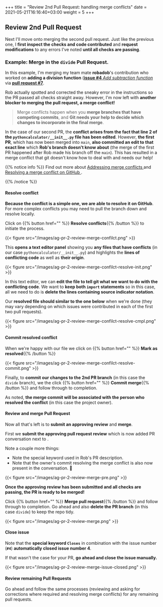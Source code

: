 +++
title = "Review 2nd Pull Request: handling merge conflicts"
date =  2021-05-21T16:16:40+03:00
weight = 5
+++


## <i class="fas fa-user-circle"></i> Review 2nd Pull Request


Next I'll move onto merging the second pull request. Just like the previous one, I **first inspect the checks and code contributed** and **request modifications** to any errors I've noted **until all checks are passing**. 

### Example: Merge in the `divide` Pull Request.

In this example, I'm merging my team mate **robadob**'s contribution who worked on **adding a division function** ([**issue #4** _Add subtraction function_](https://github.com/annakrystalli/python-calculator-demo/issues/4) via [**pull request #7**](https://github.com/annakrystalli/python-calculator-demo/pull/7).

Rob actually spotted and corrected the sneaky error in  the instructions so the PR passed all checks straight away. However, I'm now left with **another blocker to merging the pull request, a merge conflict!**

> Merge conflicts happen when you **merge branches that have competing commits**, and **Git needs your help to decide which changes to incorporate in the final merge**.

In the case of our second PR, the **conflict arises from the fact that line 2 of the `pythoncalculator/__init__.py` file has been edited**. However, **the first PR**, which has now been merged into `main`, **also committed an edit to that exact line** which **Rob's branch doesn't know about** (the merge of the first PR happened after Rob made his branch off the `main`). This has resulted in a merge conflict that git doesn't know how to deal with and needs our help!

{{% notice info %}}
Find out more about [Addressing merge conflicts
](https://docs.github.com/en/github/collaborating-with-issues-and-pull-requests/addressing-merge-conflicts) and [Resolving a merge conflict on GitHub
](https://docs.github.com/en/free-pro-team@latest/github/collaborating-with-issues-and-pull-requests/resolving-a-merge-conflict-on-github).

{{% /notice %}}

#### <i class="fas fa-user-circle"></i> Resolve conflict

**Because the conflict is a simple one, we are able to resolve it on GitHub**. For more complex conflicts you may need to pull the branch down and resolve locally.

Click on {{% button href="" %}} **Resolve conflicts**{{% /button %}} to initiate the process.

{{< figure src="/images/ag-pr-2-review-merge-confilct.png" >}}

This **opens a text editor panel** showing you **any files that have conflicts** (in our case `pythoncalculator/__init__.py`) and highlights the **lines of conflicting code** as well as **their origin**.



{{< figure src="/images/ag-pr-2-review-merge-confilct-resolve-init.png" >}}

In this text editor, we can **edit the file to tell git what we want to do with the conflicting code**. We want to **keep both `import` statements** so in this case, all we need to do is **delete the lines containing source indicator notation**.

Our **resolved file should similar to the one below** when we're done (they may vary depending on which issues were contributed in each of the first two pull requests).

{{< figure src="/images/ag-pr-2-review-merge-confilct-resolve-cmpl.png" >}}

#### <i class="fas fa-user-circle"></i> Commit resolved conflict

When we're happy with our file we click on {{% button href="" %}} **Mark as resolved**{{% /button %}}

{{< figure src="/images/ag-pr-2-review-merge-confilct-resolve-commit.png" >}}

Finally, to **commit our changes to the 2nd PR branch** (in this case the `divide` branch), we the click {{% button href="" %}} **Commit merge**{{% /button %}} and follow through to completion. 

As noted, **the merge commit will be associated with the person who resolved the conflict** (in this case the project owner).

#### <i class="fas fa-user-circle"></i> Review and merge Pull Request

Now all that's left is to **submit an approving review** and **merge**.

First we **submit the approving pull request review** which is now added PR conversation next to <i class="fas fa-check-circle" style="color:#2AA745"></i>.

Note a couple more things:

- Note the special keyword used in Rob's PR description.
- Note that the owner's commit resolving the merge conflict is also now present in the conversation. 🎉

{{< figure src="/images/ag-pr-2-review-merge-pre.png" >}}

**Once the approving review has been submitted and all checks are passing, the PR is ready to be merged!** 

Click {{% button href="" %}} **Merge pull request**{{% /button %}} and follow through to completion. Go ahead and also **delete the PR branch** (in this case `divide`) to keep the repo tidy.


{{< figure src="/images/ag-pr-2-review-merge.png" >}}

#### <i class="fas fa-user-circle"></i> Close issue

Note that the **special keyword `Closes`** in combination with the issue number (**`#4`**) **automatically closed issue number 4**.

If that wasn't the case for your PR, **go ahead and close the issue manually.**

{{< figure src="/images/ag-pr-2-review-merge-issue-closed.png" >}}


#### <i class="fas fa-user-circle"></i> Review remaining Pull Requests

Go ahead and follow the same processes (reviewing and asking for corrections where required and resolving merge conflicts) for any remaining pull requests.